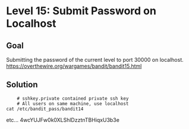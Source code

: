 # Level 15: Submit Password on Localhost
## Goal
Submitting the password of the current level to port 30000 on localhost.
https://overthewire.org/wargames/bandit/bandit15.html
## Solution
```ssh -i sshkey.private bandit14@localhost
    # sshkey.private contained private ssh key
    # All users on same machine, use localhost
cat /etc/bandit_pass/bandit14
```
etc...
4wcYUJFw0k0XLShlDzztnTBHiqxU3b3e